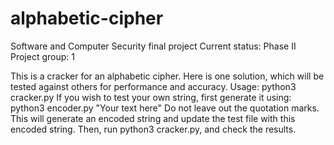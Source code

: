 # alphabetic-cipher
Software and Computer Security final project
Current status: Phase II
Project group: 1

This is a cracker for an alphabetic cipher. Here is one solution, which will be tested against others for performance and accuracy.
Usage: python3 cracker.py
If you wish to test your own string, first generate it using: python3 encoder.py "Your text here"
Do not leave out the quotation marks. This will generate an encoded string and update the test file with this encoded string.
Then, run python3 cracker.py, and check the results.
